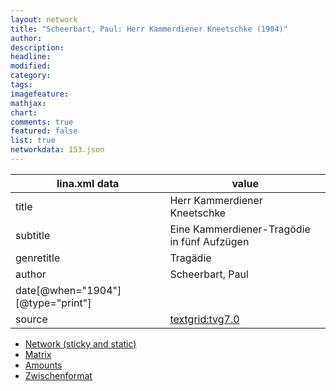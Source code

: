 ```yaml
---
layout: network
title: "Scheerbart, Paul: Herr Kammerdiener Kneetschke (1904)"
author:
description:
headline:
modified:
category:
tags:
imagefeature: 
mathjax: 
chart: 
comments: true
featured: false
list: true
networkdata: 153.json
---
```

lina.xml data  | value
------------- | -------------
title|Herr Kammerdiener Kneetschke
subtitle|Eine Kammerdiener-Tragödie in fünf Aufzügen
genretitle|Tragädie
author|Scheerbart, Paul
date[@when="1904"][@type="print"]|
source|[textgrid:tvg7.0](https://textgridlab.org/1.0/tgcrud-public/rest/textgrid:tvg7.0/data)



* [Network (sticky and static)](/linas/network153)
* [Matrix](/linas/matrix153)
* [Amounts](/linas/amount153)
* [Zwischenformat](/linas/lina153 )
